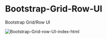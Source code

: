 # Bootstrap-Grid-Row-UI
Bootstrap Grid/Row UI

![Bootstrap-Grid-row-UI-index-html](https://user-images.githubusercontent.com/90255998/138454983-560a929b-2010-45ce-82e8-3897b3830f53.png)
